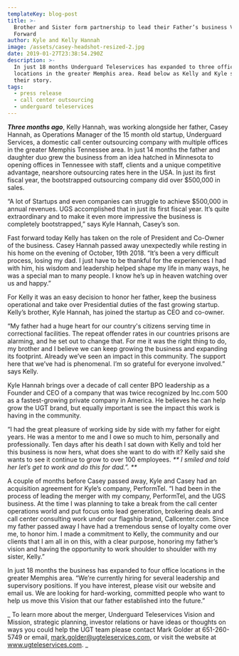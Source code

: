 ```yaml
---
templateKey: blog-post
title: >-
  Brother and Sister form partnership to lead their Father’s business Vision
  Forward
author: Kyle and Kelly Hannah
image: /assets/casey-headshot-resized-2.jpg
date: 2019-01-27T23:38:54.290Z
description: >-
  In just 18 months Underguard Teleservices has expanded to three office
  locations in the greater Memphis area. Read below as Kelly and Kyle share
  their story.
tags:
  - press release
  - call center outsourcing
  - underguard teleservices
---
```

_**Three months ago**_, Kelly Hannah, was working alongside her father, Casey Hannah, as Operations Manager of the 15 month old startup, Underguard Services, a domestic call center outsourcing company with multiple offices in the greater Memphis Tennessee area. In just 14 months the father and daughter duo grew the business from an idea hatched in Minnesota to opening offices in Tennessee with staff, clients and a unique competitive advantage, nearshore outsourcing rates here in the USA. In just its first fiscal year, the bootstrapped outsourcing company did over $500,000 in sales.

“A lot of Startups and even companies can struggle to achieve $500,000 in annual revenues. UGS accomplished that in just its first fiscal year. It’s quite extraordinary and to make it even more impressive the business is completely bootstrapped,” says Kyle Hannah, Casey’s son.

Fast forward today Kelly has taken on the role of President and Co-Owner of the business. Casey Hannah passed away unexpectedly while resting in his home on the evening of October, 19th 2018. “It’s been a very difficult process, losing my dad. I just have to be thankful for the experiences I had with him, his wisdom and leadership helped shape my life in many ways, he was a special man to many people. I know he’s up in heaven watching over us and happy.”

For Kelly it was an easy decision to honor her father, keep the business operational and take over Presidential duties of the fast growing startup. Kelly’s brother, Kyle Hannah, has joined the startup as CEO and co-owner.

“My father had a huge heart for our country's citizens serving time in correctional facilities. The repeat offender rates in our countries prisons are alarming, and he set out to change that. For me it was the right thing to do, my brother and I believe we can keep growing the business and expanding its footprint. Already we’ve seen an impact in this community. The support here that we’ve had is phenomenal. I’m so grateful for everyone involved.” says Kelly.

Kyle Hannah brings over a decade of call center BPO leadership as a Founder and CEO of a company that was twice recognized by Inc.com 500 as a fastest-growing private company in America. He believes he can help grow the UGT brand, but equally important is see the impact this work is having in the community.

“I had the great pleasure of working side by side with my father for eight years. He was a mentor to me and I owe so much to him, personally and professionally. Ten days after his death I sat down with Kelly and told her this business is now hers, what does she want to do with it? Kelly said she wants to see it continue to grow to over 100 employees. _**I smiled and told her let’s get to work and do this for dad.”.**_

A couple of months before Casey passed away, Kyle and Casey had an acquisition agreement for Kyle’s company, PerformTel. “I had been in the process of leading the merger with my company, PerformTel, and the UGS business. At the time I was planning to take a break from the call center operations world and put focus onto lead generation, brokering deals and call center consulting work under our flagship brand, Callcenter.com. Since my father passed away I have had a tremendous sense of loyalty come over me, to honor him. I made a commitment to Kelly, the community and our clients that I am all in on this, with a clear purpose, honoring my father’s vision and having the opportunity to work shoulder to shoulder with my sister, Kelly.”

In just 18 months the business has expanded to four office locations in the greater Memphis area. “We’re currently hiring for several leadership and supervisory positions. If you have interest, please visit our website and email us. We are looking for hard-working, committed people who want to help us move this Vision that our father established into the future.”

_To learn more about the merger, Underguard Teleservices Vision and Mission, strategic planning, investor relations or have ideas or thoughts on ways you could help the UGT team please contact Mark Golder at 651-260-5749 or email, mark.golder@ugteleservices.com, or visit the website at www.ugteleservices.com._
